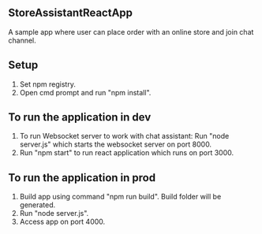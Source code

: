 ## StoreAssistantReactApp
A sample app where user can place order with an online store and join chat channel.

## Setup
1.  Set npm registry.
2.  Open cmd prompt and run "npm install".

## To run the application in dev
1.  To run Websocket server to work with chat assistant:
    Run "node server.js" which starts the websocket server on port 8000.
2.  Run "npm start" to run react application which runs on port 3000.

## To run the application in prod
1. Build app using command "npm run build". Build folder will be generated.
2. Run "node server.js".
3. Access app on port 4000.



